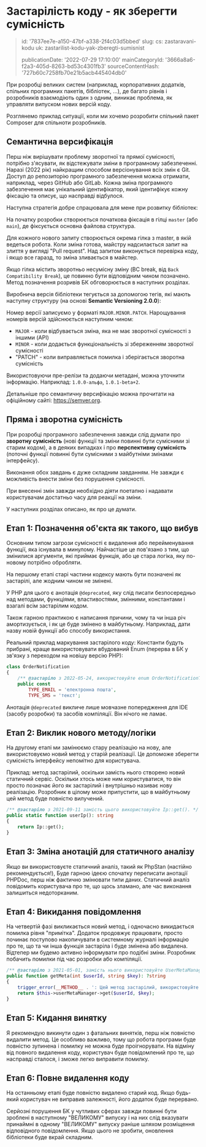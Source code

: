 Застарілість коду - як зберегти сумісність
==========================================

> id: '7837ee7e-a150-47bf-a338-2f4c03d5bbed'
> slug:
> 	cs: zastaravani-kodu
> 	uk: zastarilist-kodu-yak-zberegti-sumisnist
> 
> publicationDate: '2022-07-29 17:10:00'
> mainCategoryId: '3666a8a6-f2a3-405d-8263-bd53c4301fb3'
> sourceContentHash: '727b60c7258fb70e21b5acb445404db0'

При розробці великих систем (наприклад, корпоративних додатків, спільних програмних пакетів, бібліотек, ...), де багато рівнів і розробників взаємодіють один з одним, виникає проблема, як управляти випуском нових версій коду.

Розглянемо приклад ситуації, коли ми хочемо розробити спільний пакет Composer для спільноти розробників.

Семантична версифікація
--------------------

Перш ніж вирішувати проблему зворотної та прямої сумісності, потрібно з'ясувати, як відстежувати зміни в програмному забезпеченні. Наразі (2022 рік) найкращим способом версіонування всіх змін є Git. Доступ до репозиторію програмного забезпечення можна отримати, наприклад, через GitHub або GitLab. Кожна зміна програмного забезпечення має унікальний ідентифікатор, який ідентифікує кожну фіксацію та описує, що насправді відбулося.

Наступна стратегія добре спрацювала для мене при розвитку бібліотек:

На початку розробки створюється початкова фіксація в гілці `master` (або `main`), де фіксується основна файлова структура.

Для кожного нового запиту створюється окрема гілка з master, в якій ведеться робота. Коли зміна готова, майстру надсилається запит на злиття у вигляді "Pull request". Над запитом виконується перевірка коду, і якщо все гаразд, то зміна зливається в майстер.

Якщо гілка містить зворотньо несумісну зміну (BC break, від `Back Compatibility Break`), це повинно бути відповідним чином позначено. Метод позначення розривів БК обговорюється в наступних розділах.

Виробнича версія бібліотеки тегується за допомогою тегів, які мають наступну структуру (на основі **Semantic Versioning 2.0.0**):

Номер версії записуємо у форматі `MAJOR.MINOR.PATCH`. Нарощування номерів версій здійснюється наступним чином:

- `MAJOR` - коли відбувається зміна, яка не має зворотної сумісності з іншими (API)
- `MINOR` - коли додається функціональність зі збереженням зворотної сумісності
- "PATCH" - коли виправляється помилка і зберігається зворотна сумісність

Використовуючи пре-релізи та додаючи метадані, можна уточнити інформацію. Наприклад: `1.0.0-альфа`, `1.0.1-beta+2`.

Детальніше про семантичну версифікацію можна прочитати на офіційному сайті: https://semver.org.

Пряма і зворотна сумісність
-------------------------------

При розробці програмного забезпечення завжди слід думати про **зворотну сумісність** (нові функції та зміни повинні бути сумісними зі старим кодом), а в деяких випадках і про **перспективну сумісність** (поточні функції повинні бути сумісними з майбутніми змінами інтерфейсу).

Виконання обох завдань є дуже складним завданням. Не завжди є можливість внести зміни без порушення сумісності.

При внесенні змін завжди необхідно діяти поетапно і надавати користувачам достатньо часу для реакції на зміни.

У наступних розділах описано, як про це думати.

Етап 1: Позначення об'єкта як такого, що вибув
--------------------------------------

Основним типом загрози сумісності є видалення або перейменування функції, яка існувала в минулому. Найчастіше це пов'язано з тим, що змінилися аргументи, які приймає функція, або це стара логіка, яку по-новому потрібно обробляти.

На першому етапі старі частини кодексу мають бути позначені як застарілі, але жодним чином не змінені.

У PHP для цього є анотація `@deprecated`, яку слід писати безпосередньо над методами, функціями, властивостями, змінними, константами і взагалі всім застарілим кодом.

Також гарною практикою є написання причини, чому та чи інша річ амортизується, і як це буде змінено в майбутньому. Наприклад, дати назву новій функції або способу використання.

Реальний приклад маркування застарілого коду: Константи будуть прибрані, краще використовувати вбудований Enum (перерва в БК у зв'язку з переходом на новішу версію PHP):

```php
class OrderNotification
{
	/** @застаріло з 2022-05-24, використовуйте enum OrderNotificationType*/ /** @застаріло з 2022-05-24, використовуйте enum OrderNotificationType */
	public const
		TYPE_EMAIL = 'електронна пошта',
		TYPE_SMS = 'текст';
```

Анотація `@deprecated` викличе лише мовчазне попередження для IDE (засобу розробки) та засобів компіляції. Він нічого не ламає.

Етап 2: Виклик нового методу/логіки
--------------------------------------

На другому етапі ми замінюємо стару реалізацію на нову, але використовуємо новий метод у старій реалізації. Це допоможе зберегти сумісність інтерфейсу непомітно для користувача.

Приклад: метод застарілий, оскільки замість нього створено новий статичний сервіс. Оскільки хтось може ним користуватися, то він просто позначає його як застарілий і внутрішньо називає нову реалізацію. Розробник в цілому може припустити, що в майбутньому цей метод буде повністю вилучений.

```php
/** @застаріло з 2021-09-11 замість цього використовуйте Ip::get(). */
public static function userIp(): string
{
	return Ip::get();
}
```

Етап 3: Зміна анотацій для статичного аналізу
-------------------------------------------

Якщо ви використовуєте статичний аналіз, такий як PhpStan (настійно рекомендується!), Буде гарною ідеєю спочатку переписати анотації PHPDoc, перш ніж фактично змінювати типи даних. Статичний аналіз повідомить користувача про те, що щось зламано, але час виконання залишиться недоторканим.

Етап 4: Викидання повідомлення
-----------------------

На четвертій фазі викликається новий метод, і одночасно викидається помилка рівня "примітка". Додаток продовжує працювати, просто починає поступово накопичувати в системному журналі інформацію про те, що та чи інша функція застаріла і буде змінена або видалена. Відтепер ми будемо активно інформувати про подібні зміни. Розробник побачить помилки під час розробки або компіляції.

```php
/** @застаріло з 2021-05-01, замість нього використовуйте UserMetaManager. */
public function getMeta(int $userId, string $key): ?string
{
	trigger_error(__METHOD__ . ': Цей метод застарілий, використовуйте замість нього UserMetaManager.');
	return $this->userMetaManager->get($userId, $key);
}
```

Етап 5: Кидання винятку
------------------------

Я рекомендую викинути один з фатальних винятків, перш ніж повністю видалити метод. Це особливо важливо, тому що робота програми буде повністю зупинена і помилку не можна буде проігнорувати. На відміну від повного видалення коду, користувач буде повідомлений про те, що насправді сталося, і зможе легко виправити помилку.

Етап 6: Повне видалення коду
-----------------------------

На останньому етапі буде повністю видалено старий код. Якщо будь-який користувач не виправив залежності, його додаток буде перервано.

Серйозні порушення БК у чутливих сферах завжди повинні бути зроблені в наступному "ВЕЛИКОМУ" випуску і на них слід вказувати принаймні в одному "ВЕЛИКОМУ" випуску раніше шляхом розміщення відповідного повідомлення. Якщо цього не зробити, оновлення бібліотеки буде вкрай складним.
